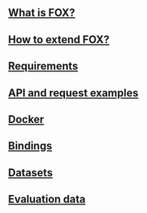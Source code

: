 
[1]: ./fox.md
[2]: ./extendfox.md
[5]: ./requests.md
[6]: ./requirements.md
[7]: ../docker/readme.md
[10]: ../evaluation
[11]: ../input
[12]: ./nodocker.md
[13]: ./bindings.md


## [What is FOX?][1]

## [How to extend FOX?][2]

## [Requirements][6]

## [API and request examples][5]

## [Docker][7]

<!--
## [Without Docker][12]
-->

## [Bindings][13]

## [Datasets][11]

## [Evaluation data][10]
